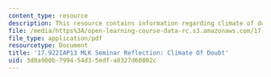 ```yaml
---
content_type: resource
description: This resource contains information regarding climate of doubt.
file: /media/https%3A/open-learning-course-data-rc.s3.amazonaws.com/17-922-dr-martin-luther-king-jr-iap-design-seminar-january-iap-2013/3d8a900b799454d35edfa8327d60802c_MIT17_922IAP13_RefPapr5B.pdf
file_type: application/pdf
resourcetype: Document
title: '17.922IAP13 MLK Seminar Reflection: Climate Of Doubt'
uid: 3d8a900b-7994-54d3-5edf-a8327d60802c
---
```

